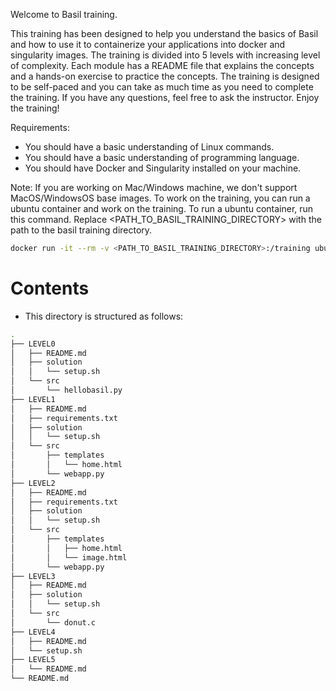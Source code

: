 Welcome to Basil training. 

This training has been designed to help you understand the basics of Basil and how to use it to containerize your applications into docker and singularity images. The training is divided into 5 levels with increasing level of complexity. Each module has a README file that explains the concepts and a hands-on exercise to practice the concepts. The training is designed to be self-paced and you can take as much time as you need to complete the training. If you have any questions, feel free to ask the instructor. Enjoy the training!

Requirements:
* You should have a basic understanding of Linux commands.
* You should have a basic understanding of programming language.
* You should have Docker and Singularity installed on your machine.

Note: If you are working on Mac/Windows machine, we don't support MacOS/WindowsOS base images. To work on the training, you can run a ubuntu container and work on the training. To run a ubuntu container, run this command. Replace <PATH_TO_BASIL_TRAINING_DIRECTORY> with the path to the basil training directory.
```bash
docker run -it --rm -v <PATH_TO_BASIL_TRAINING_DIRECTORY>:/training ubuntu
```

# Contents
* This directory is structured as follows:
```bash
.
├── LEVEL0
│   ├── README.md
│   ├── solution
│   │   └── setup.sh
│   └── src
│       └── hellobasil.py
├── LEVEL1
│   ├── README.md
│   ├── requirements.txt
│   ├── solution
│   │   └── setup.sh
│   └── src
│       ├── templates
│       │   └── home.html
│       └── webapp.py
├── LEVEL2
│   ├── README.md
│   ├── requirements.txt
│   ├── solution
│   │   └── setup.sh
│   └── src
│       ├── templates
│       │   ├── home.html
│       │   └── image.html
│       └── webapp.py
├── LEVEL3
│   ├── README.md
│   ├── solution
│   │   └── setup.sh
│   └── src
│       └── donut.c
├── LEVEL4
│   ├── README.md
│   └── setup.sh
├── LEVEL5
│   └── README.md
└── README.md
```
